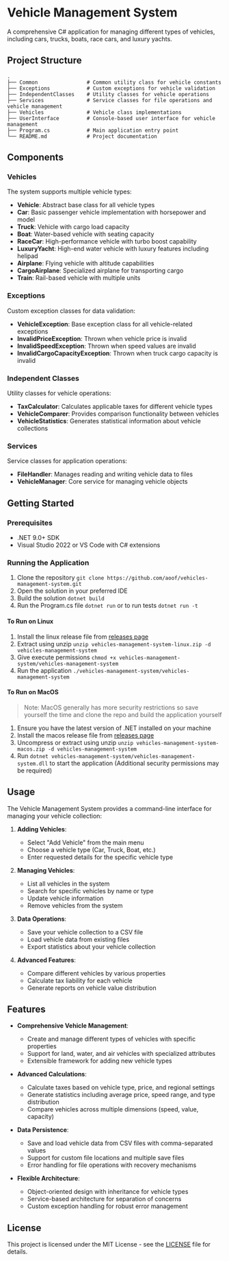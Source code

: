 # Vehicle Management System

A comprehensive C# application for managing different types of vehicles, including cars, trucks, boats, race cars, and luxury yachts.

## Project Structure

```
.
├── Common                # Common utility class for vehicle constants
├── Exceptions            # Custom exceptions for vehicle validation
├── IndependentClasses    # Utility classes for vehicle operations
├── Services              # Service classes for file operations and vehicle management
├── Vehicles              # Vehicle class implementations
├── UserInterface         # Console-based user interface for vehicle management
├── Program.cs            # Main application entry point
└── README.md             # Project documentation
```

## Components

### Vehicles

The system supports multiple vehicle types:

- **Vehicle**: Abstract base class for all vehicle types
- **Car**: Basic passenger vehicle implementation with horsepower and model
- **Truck**: Vehicle with cargo load capacity
- **Boat**: Water-based vehicle with seating capacity
- **RaceCar**: High-performance vehicle with turbo boost capability
- **LuxuryYacht**: High-end water vehicle with luxury features including helipad
- **Airplane**: Flying vehicle with altitude capabilities
- **CargoAirplane**: Specialized airplane for transporting cargo
- **Train**: Rail-based vehicle with multiple units

### Exceptions

Custom exception classes for data validation:

- **VehicleException**: Base exception class for all vehicle-related exceptions
- **InvalidPriceException**: Thrown when vehicle price is invalid
- **InvalidSpeedException**: Thrown when speed values are invalid
- **InvalidCargoCapacityException**: Thrown when truck cargo capacity is invalid

### Independent Classes

Utility classes for vehicle operations:

- **TaxCalculator**: Calculates applicable taxes for different vehicle types
- **VehicleComparer**: Provides comparison functionality between vehicles
- **VehicleStatistics**: Generates statistical information about vehicle collections

### Services

Service classes for application operations:

- **FileHandler**: Manages reading and writing vehicle data to files
- **VehicleManager**: Core service for managing vehicle objects

## Getting Started

### Prerequisites

- .NET 9.0+ SDK
- Visual Studio 2022 or VS Code with C# extensions

### Running the Application

1. Clone the repository `git clone https://github.com/aoof/vehicles-management-system.git`
2. Open the solution in your preferred IDE
3. Build the solution `dotnet build`
4. Run the Program.cs file `dotnet run` or to run tests `dotnet run -t`

#### To Run on Linux

1. Install the linux release file from [releases page](https://github.com/aoof/vehicles-management-system/releases/latest)
2. Extract using unzip `unzip vehicles-management-system-linux.zip -d vehicles-management-system`
3. Give execute permissions `chmod +x vehicles-management-system/vehicles-management-system`
4. Run the application `./vehicles-management-system/vehicles-management-system`

#### To Run on MacOS

> Note: MacOS generally has more security restrictions so save yourself the time and clone the repo and build the application yourself

1. Ensure you have the latest version of .NET installed on your machine
2. Install the macos release file from [releases page](https://github.com/aoof/vehicles-management-system/releases/latest)
3. Uncompress or extract using unzip `unzip vehicles-management-system-macos.zip -d vehicles-management-system`
4. Run `dotnet vehicles-management-system/vehicles-management-system.dll` to start the application (Additional security permissions may be required)

## Usage

The Vehicle Management System provides a command-line interface for managing your vehicle collection:

1. **Adding Vehicles**: 
   - Select "Add Vehicle" from the main menu
   - Choose a vehicle type (Car, Truck, Boat, etc.)
   - Enter requested details for the specific vehicle type

2. **Managing Vehicles**:
   - List all vehicles in the system
   - Search for specific vehicles by name or type
   - Update vehicle information
   - Remove vehicles from the system

3. **Data Operations**:
   - Save your vehicle collection to a CSV file
   - Load vehicle data from existing files
   - Export statistics about your vehicle collection

4. **Advanced Features**:
   - Compare different vehicles by various properties
   - Calculate tax liability for each vehicle
   - Generate reports on vehicle value distribution

## Features

- **Comprehensive Vehicle Management**:
  - Create and manage different types of vehicles with specific properties
  - Support for land, water, and air vehicles with specialized attributes
  - Extensible framework for adding new vehicle types

- **Advanced Calculations**:
  - Calculate taxes based on vehicle type, price, and regional settings
  - Generate statistics including average price, speed range, and type distribution
  - Compare vehicles across multiple dimensions (speed, value, capacity)

- **Data Persistence**:
  - Save and load vehicle data from CSV files with comma-separated values
  - Support for custom file locations and multiple save files
  - Error handling for file operations with recovery mechanisms

- **Flexible Architecture**:
  - Object-oriented design with inheritance for vehicle types
  - Service-based architecture for separation of concerns
  - Custom exception handling for robust error management

## License

This project is licensed under the MIT License - see the [LICENSE](LICENSE) file for details.

